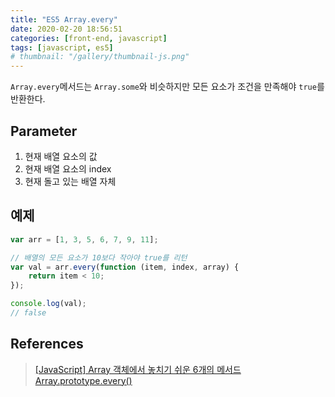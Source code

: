 ```yaml
---
title: "ES5 Array.every"
date: 2020-02-20 18:56:51
categories: [front-end, javascript]
tags: [javascript, es5]
# thumbnail: "/gallery/thumbnail-js.png"
---
```


`Array.every`메서드는 `Array.some`와 비슷하지만 모든 요소가 조건을 만족해야 `true`를 반환한다.

<!-- more -->

## Parameter

1. 현재 배열 요소의 값
2. 현재 배열 요소의 index
3. 현재 돌고 있는 배열 자체

## 예제

```javascript
var arr = [1, 3, 5, 6, 7, 9, 11];

// 배열의 모든 요소가 10보다 작아야 true를 리턴
var val = arr.every(function (item, index, array) {
    return item < 10;
});

console.log(val);
// false
```

## References
> [[JavaScript] Array 객체에서 놓치기 쉬운 6개의 메서드](https://programmingsummaries.tistory.com/357)  
> [Array.prototype.every()](https://developer.mozilla.org/ko/docs/Web/JavaScript/Reference/Global_Objects/Array/every)
